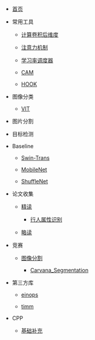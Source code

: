 <!-- docs/_sidebar.md -->

* [首页](/)

* 常用工具

    * [计算卷积后维度](Utils/calculate_size/)

    * [注意力机制](Utils/Attention/)

    * [学习率调度器](Utils/LrSchedule/)

    * [CAM](Utils/CAM/)

    * [HOOK](Utils/Hook/)

* 图像分类

    * [VIT](ImageClassify/VIT/)

* 图片分割
   
    <!-- * [U-net](segmentation/unet/) -->

    <!-- * [U-net++](segmentation/Unet++/) -->

* 目标检测
    <!-- * [faster-RNN](ObjectDetection/faster-RNN/) -->

* Baseline

    * [Swin-Trans](Baseline/SwinTransformer/)

    * [MobileNet](Baseline/MobileNet/)

    * [ShuffleNet](Baseline/ShuffleNet/)

* 论文收集

    * [精读](Paper/Intensive/)
    
        * [行人属性识别](Paper/Intensive/Pedestrian_attribute_recognition/)

    * [略读](Paper/Rough/)

* 竞赛

    * [图像分割](Competition/Segmentation/)

        * [Carvana_Segmentation](Competition/Segmentation/Carvana/)

* 第三方库

    * [einops](ThreePackage/einops/)

    * [timm](ThreePackage/timm/)

* CPP

    * [基础补充](CPP/Basic/)